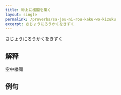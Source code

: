 ```yaml
---
title: 砂上に楼閣を築く
layout: single
permalink: /proverbs/sa-jou-ni-rou-kaku-wo-kizuku
excerpt: さじょうにろうかくをきずく
---
```


さじょうにろうかくをきずく

## 解释

空中楼阁

## 例句

